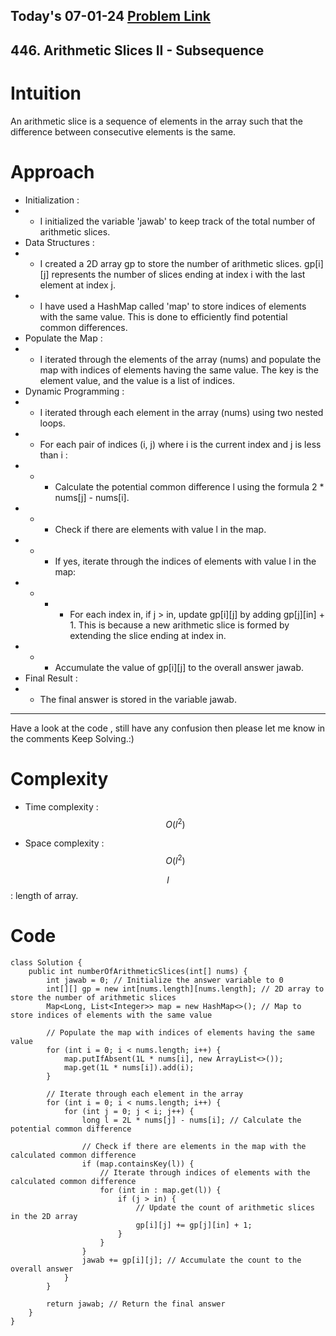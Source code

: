 ## Today's 07-01-24 [Problem Link](https://leetcode.com/problems/arithmetic-slices-ii-subsequence/description/?envType=daily-question&envId=2024-01-07)
## 446. Arithmetic Slices II - Subsequence

# Intuition
<!-- Describe your first thoughts on how to solve this problem. -->
An arithmetic slice is a sequence of elements in the array such that the difference between consecutive elements is the same.

# Approach
<!-- Describe your approach to solving the problem. -->
- Initialization :
- - I initialized the variable 'jawab' to keep track of the total number of arithmetic slices.
- Data Structures :
- - I created a 2D array gp to store the number of arithmetic slices. gp[i][j] represents the number of slices ending at index i with the last element at index j.
- - I have used a HashMap called 'map' to store indices of elements with the same value. This is done to efficiently find potential common differences.
- Populate the Map :
- - I iterated through the elements of the array (nums) and populate the map with indices of elements having the same value. The key is the element value, and the value is a list of indices.
- Dynamic Programming :
- - I iterated through each element in the array (nums) using two nested loops.
- - For each pair of indices (i, j) where i is the current index and j is less than i :
- - - Calculate the potential common difference l using the formula 2 * nums[j] - nums[i].
- - - Check if there are elements with value l in the map.
- - - If yes, iterate through the indices of elements with value l in the map:
- - - - For each index in, if j > in, update gp[i][j] by adding gp[j][in] + 1. This is because a new arithmetic slice is formed by extending the slice ending at index in.
- - - Accumulate the value of gp[i][j] to the overall answer jawab.
- Final Result :
- - The final answer is stored in the variable jawab.
---
Have a look at the code , still have any confusion then please let me know in the comments
Keep Solving.:)

# Complexity
- Time complexity : $$O(l^2)$$
<!-- Add your time complexity here, e.g. $$O(n)$$ -->

- Space complexity :  $$O(l^2)$$
<!-- Add your space complexity here, e.g. $$O(n)$$ -->
 $$l$$ : length of array.
# Code
```
class Solution {
    public int numberOfArithmeticSlices(int[] nums) {
        int jawab = 0; // Initialize the answer variable to 0
        int[][] gp = new int[nums.length][nums.length]; // 2D array to store the number of arithmetic slices
        Map<Long, List<Integer>> map = new HashMap<>(); // Map to store indices of elements with the same value

        // Populate the map with indices of elements having the same value
        for (int i = 0; i < nums.length; i++) {
            map.putIfAbsent(1L * nums[i], new ArrayList<>());
            map.get(1L * nums[i]).add(i);
        }

        // Iterate through each element in the array
        for (int i = 0; i < nums.length; i++) {
            for (int j = 0; j < i; j++) {
                long l = 2L * nums[j] - nums[i]; // Calculate the potential common difference

                // Check if there are elements in the map with the calculated common difference
                if (map.containsKey(l)) {
                    // Iterate through indices of elements with the calculated common difference
                    for (int in : map.get(l)) {
                        if (j > in) {
                            // Update the count of arithmetic slices in the 2D array
                            gp[i][j] += gp[j][in] + 1;
                        }
                    }
                }
                jawab += gp[i][j]; // Accumulate the count to the overall answer
            }
        }

        return jawab; // Return the final answer
    }
}

```
